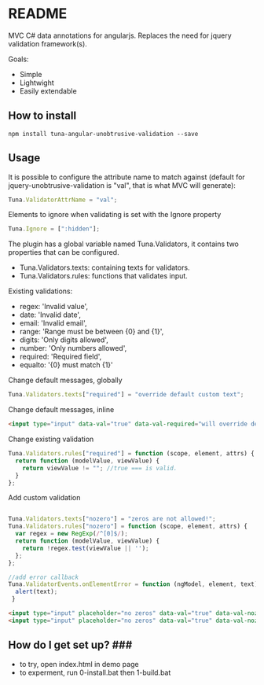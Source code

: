# README #

MVC C# data annotations for angularjs. Replaces the need for jquery validation framework(s). 

Goals:
- Simple
- Lightwight
- Easily extendable

How to install
--------------
```shell
npm install tuna-angular-unobtrusive-validation --save
```

Usage
--------------
It is possible to configure the attribute name to match against (default for jquery-unobtrusive-validation is "val", that is what MVC will generate): 
```javascript
Tuna.ValidatorAttrName = "val";

```
Elements to ignore when validating is set with the Ignore property
```javascript
Tuna.Ignore = [":hidden"];
```

The plugin has a global variable named Tuna.Validators, it contains two properties that can be configured. 
- Tuna.Validators.texts: containing texts for validators.
- Tuna.Validators.rules: functions that validates input.

Existing validations:
- regex: 'Invalid value',
- date: 'Invalid date',
- email: 'Invalid email',
- range: 'Range must be between {0} and {1}',
- digits: 'Only digits allowed',
- number: 'Only numbers allowed',
- required: 'Required field',
- equalto: '{0} must match {1}'

Change default messages, globally
```javascript
Tuna.Validators.texts["required"] = "override default custom text";
```
Change default messages, inline
```html
<input type="input" data-val="true" data-val-required="will override default text" />
```
Change existing validation 
```javascript
Tuna.Validators.rules["required"] = function (scope, element, attrs) { 
  return function (modelValue, viewValue) { 
    return viewValue != ""; //true === is valid.
  }
};
```
Add custom validation
```javascript

Tuna.Validators.texts["nozero"] = "zeros are not allowed!";
Tuna.Validators.rules["nozero"] = function (scope, element, attrs) {
  var regex = new RegExp(/^[0]$/);
  return function (modelValue, viewValue) {
    return !regex.test(viewValue || '');
  };
};

//add error callback
Tuna.ValidatorEvents.onElementError = function (ngModel, element, text) {
  alert(text);
 }

```
```html
<input type="input" placeholder="no zeros" data-val="true" data-val-nozero />
<input type="input" placeholder="no zeros" data-val="true" data-val-nozero="override nozero text" />

```

How do I get set up? ###
--------------
* to try, open index.html in demo page
* to experment, run 0-install.bat then 1-build.bat